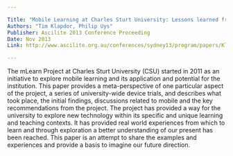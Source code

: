 ```yaml
---

Title: "Mobile Learning at Charles Sturt University: Lessons learned from university-wide iPad trials in 2012"
Authors: "Tim Klapdor, Philip Uys"
Publisher: Ascilite 2013 Conference Proceeding
Date: Nov 2013
Link: http://www.ascilite.org.au/conferences/sydney13/program/papers/Klapdor.php

---
```


The mLearn Project at Charles Sturt University (CSU) started in 2011 as an initiative to explore mobile learning and its application and potential for the institution. This paper provides a meta-perspective of one particular aspect of the project, a series of university-wide device trials, and describes what took place, the initial findings, discussions related to mobile and the key recommendations from the project. The project has provided a way for the university to explore new technology within its specific and unique learning and teaching contexts. It has provided real world experiences from which to learn and through exploration a better understanding of our present has been reached. This paper is an attempt to share the examples and experiences and provide a basis to imagine our future direction.

